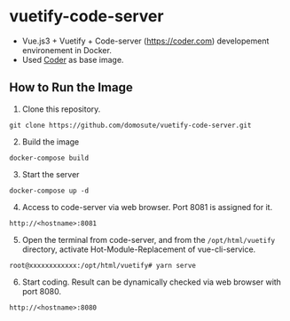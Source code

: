 # vuetify-code-server
- Vue.js3 + Vuetify + Code-server (https://coder.com) developement environement in Docker.
- Used [Coder](https://coder.com) as base image.

How to Run the Image
------------
1. Clone this repository.
```
git clone https://github.com/domosute/vuetify-code-server.git
```
2. Build the image
```
docker-compose build
```
3. Start the server
```
docker-compose up -d
```
4. Access to code-server via web browser. Port 8081 is assigned for it.
```
http://<hostname>:8081
```
5. Open the terminal from code-server, and from the `/opt/html/vuetify` directory, activate Hot-Module-Replacement of vue-cli-service.
```
root@xxxxxxxxxxxx:/opt/html/vuetify# yarn serve
```
6. Start coding. Result can be dynamically checked via web browser with port 8080.
```
http://<hostname>:8080
```
